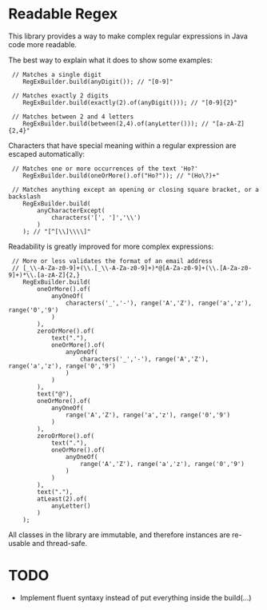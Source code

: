 Readable Regex
==============

This library provides a way to make complex regular expressions in Java code more readable. 

The best way to explain what it does to show some examples:

     // Matches a single digit
        RegExBuilder.build(anyDigit()); // "[0-9]"
    
     // Matches exactly 2 digits
    	RegExBuilder.build(exactly(2).of(anyDigit())); // "[0-9]{2}"
	
     // Matches between 2 and 4 letters
    	RegExBuilder.build(between(2,4).of(anyLetter())); // "[a-zA-Z]{2,4}"

Characters that have special meaning within a regular expression are escaped automatically:

     // Matches one or more occurrences of the text 'Ho?'
    	RegExBuilder.build(oneOrMore().of("Ho?")); // "(Ho\?)+"
    	
     // Matches anything except an opening or closing square bracket, or a backslash
    	RegExBuilder.build(
    		anyCharacterExcept(
    			characters('[', ']','\\')
    		)
    	); // "[^[\\]\\\\]"

Readability is greatly improved for more complex expressions:

     // More or less validates the format of an email address
     // [_\\-A-Za-z0-9]+(\\.[_\\-A-Za-z0-9]+)*@[A-Za-z0-9]+(\\.[A-Za-z0-9]+)*\\.[a-zA-Z]{2,}
	    RegExBuilder.build(
		    oneOrMore().of(
			    anyOneOf(
				    characters('_','-'), range('A','Z'), range('a','z'), range('0','9')
    			)
	    	),
		    zeroOrMore().of(
			    text("."),
    			oneOrMore().of(
	    			anyOneOf(
		    			characters('_','-'), range('A','Z'), range('a','z'), range('0','9')
			    	)
    			)
	    	),
		    text("@"),
    		oneOrMore().of(
	    		anyOneOf(
		    		range('A','Z'), range('a','z'), range('0','9')
			    )
    		),
	    	zeroOrMore().of(
		    	text("."),
			    oneOrMore().of(
				    anyOneOf(
					    range('A','Z'), range('a','z'), range('0','9')
    				)
	    		)
		    ),
    		text("."),
	    	atLeast(2).of(
		    	anyLetter()
    		)
	    );

All classes in the library are immutable, and therefore instances are re-usable and thread-safe.

TODO
====

* Implement fluent syntaxy instead of put everything inside the build(...)